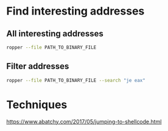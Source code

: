 # Find interesting addresses
## All interesting addresses
```bash
ropper --file PATH_TO_BINARY_FILE
```
## Filter addresses
```bash
ropper --file PATH_TO_BINARY_FILE --search "je eax"
```

# Techniques
https://www.abatchy.com/2017/05/jumping-to-shellcode.html
